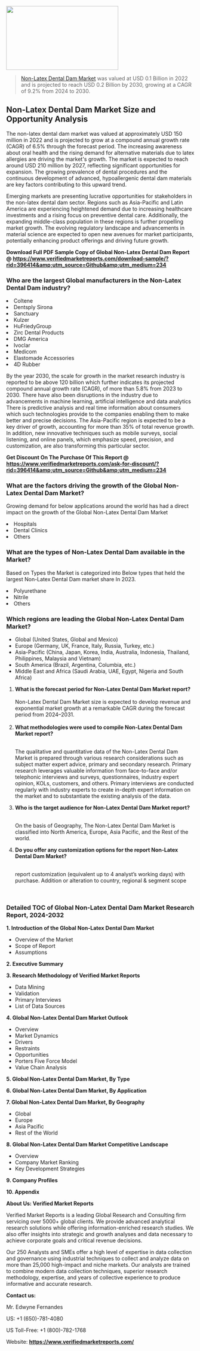 
<img src="https://ffe5etoiles.com/wp-content/uploads/2024/12/MST1-300x171.png" alt="" width="300" height="171" class="alignnone size-medium wp-image-20088" /><blockquote><p><p><a href="https://www.verifiedmarketreports.com/download-sample/?rid=396414&utm_source=Github&utm_medium=234" target="_blank">Non-Latex Dental Dam Market</a> was valued at USD 0.1 Billion in 2022 and is projected to reach USD 0.2 Billion by 2030, growing at a CAGR of 9.2% from 2024 to 2030.</p></blockquote><p><h2>Non-Latex Dental Dam Market Size and Opportunity Analysis</h2><p>The non-latex dental dam market was valued at approximately USD 150 million in 2022 and is projected to grow at a compound annual growth rate (CAGR) of 6.5% through the forecast period. The increasing awareness about oral health and the rising demand for alternative materials due to latex allergies are driving the market's growth. The market is expected to reach around USD 210 million by 2027, reflecting significant opportunities for expansion. The growing prevalence of dental procedures and the continuous development of advanced, hypoallergenic dental dam materials are key factors contributing to this upward trend.</p><p>Emerging markets are presenting lucrative opportunities for stakeholders in the non-latex dental dam sector. Regions such as Asia-Pacific and Latin America are experiencing heightened demand due to increasing healthcare investments and a rising focus on preventive dental care. Additionally, the expanding middle-class population in these regions is further propelling market growth. The evolving regulatory landscape and advancements in material science are expected to open new avenues for market participants, potentially enhancing product offerings and driving future growth.</p></p><p class=""><strong>Download Full PDF Sample Copy of Global Non-Latex Dental Dam Report @ <a href="https://www.verifiedmarketreports.com/download-sample/?rid=396414&amp;utm_source=Github&amp;utm_medium=234" target="_blank">https://www.verifiedmarketreports.com/download-sample/?rid=396414&amp;utm_source=Github&amp;utm_medium=234</a></strong></p><h3 id="" class="">Who are the largest Global manufacturers in the Non-Latex Dental Dam industry?</h3><p><li>Coltene</li><li> Dentsply Sirona</li><li> Sanctuary</li><li> Kulzer</li><li> HuFriedyGroup</li><li> Zirc Dental Products</li><li> DMG America</li><li> Ivoclar</li><li> Medicom</li><li> Elastomade Accessories</li><li> 4D Rubber</li></p><div class=""><div class="" dir="" data-message-author-role="" data-message-id="" data-message-model-slug=""><div class=""><div class=""><div class=""><div class="" dir="" data-message-author-role="" data-message-id="" data-message-model-slug=""><div class=""><div class=""><p>By the year 2030, the scale for growth in the market research industry is reported to be above 120 billion which further indicates its projected compound annual growth rate (CAGR), of more than 5.8% from 2023 to 2030. There have also been disruptions in the industry due to advancements in machine learning, artificial intelligence and data analytics There is predictive analysis and real time information about consumers which such technologies provide to the companies enabling them to make better and precise decisions. The Asia-Pacific region is expected to be a key driver of growth, accounting for more than 35% of total revenue growth. In addition, new innovative techniques such as mobile surveys, social listening, and online panels, which emphasize speed, precision, and customization, are also transforming this particular sector.</p><p><strong>Get Discount On The Purchase Of This Report @&nbsp; <a href="https://www.verifiedmarketreports.com/ask-for-discount/?rid=396414&amp;utm_source=Github&amp;utm_medium=234" target="_blank">https://www.verifiedmarketreports.com/ask-for-discount/?rid=396414&amp;utm_source=Github&amp;utm_medium=234</a></strong></p></div></div></div></div></div></div></div></div><h3 id="" class="">What are the factors driving the growth of the Global Non-Latex Dental Dam Market?</h3><p id="" class="">Growing demand for below applications around the world has had a direct impact on the growth of the Global Non-Latex Dental Dam Market</p><p id="" class=""><li>Hospitals</li><li> Dental Clinics</li><li> Others</li></p><h3 id="" class="">What are the types of Non-Latex Dental Dam available in the Market?</h3><p id="" class="">Based on Types the Market is categorized into Below types that held the largest Non-Latex Dental Dam market share In 2023.</p><p id="" class=""><li>Polyurethane</li><li> Nitrile</li><li> Others</li></p><h3 id="" class="">Which regions are leading the Global Non-Latex Dental Dam Market?</h3><ul><li>Global (United States, Global and Mexico)</li><li>Europe (Germany, UK, France, Italy, Russia, Turkey, etc.)</li><li>Asia-Pacific (China, Japan, Korea, India, Australia, Indonesia, Thailand, Philippines, Malaysia and Vietnam)</li><li>South America (Brazil, Argentina, Columbia, etc.)</li><li>Middle East and Africa (Saudi Arabia, UAE, Egypt, Nigeria and South Africa)</li></ul><p><ol><li><strong>What is the forecast period for Non-Latex Dental Dam Market report?<br /></strong><br /><span data-sheets-root="1" data-sheets-value="{&quot;1&quot;:2,&quot;2&quot;:&quot;XXXX size is expected to develop revenue and exponential market growth at a remarkable CAGR during the forecast period from 2024&ndash;2030.&quot;}" data-sheets-userformat="{&quot;2&quot;:12674,&quot;4&quot;:{&quot;1&quot;:2,&quot;2&quot;:16776960},&quot;10&quot;:2,&quot;11&quot;:0,&quot;15&quot;:&quot;Arial&quot;,&quot;16&quot;:12}">Non-Latex Dental Dam Market size is expected to develop revenue and exponential market growth at a remarkable CAGR during the forecast period from 2024&ndash;2031.</span><br /><br /></li><li><strong>What methodologies were used to compile Non-Latex Dental Dam Market report?<br /><br /></strong><p>The qualitative and quantitative data of the&nbsp;Non-Latex Dental Dam Market is prepared through various research considerations such as subject matter expert advice, primary and secondary research. Primary research leverages valuable information from face-to-face and/or telephonic interviews and surveys, questionnaires, industry expert opinion, KOLs, customers, and others. Primary interviews are conducted regularly with industry experts to create in-depth expert information on the market and to substantiate the existing analysis of the data.&nbsp;</p></li><li><strong>Who is the target audience for Non-Latex Dental Dam Market report?<br /><br /></strong><p>On the basis of Geography, The&nbsp;Non-Latex Dental Dam Market is classified into North America, Europe, Asia Pacific, and the Rest of the world.</p></li><li><strong>Do you offer any customization options for the report Non-Latex Dental Dam Market?<br /><br /></strong><p>report customization (equivalent up to 4 analyst&rsquo;s working days) with purchase. Addition or alteration to country, regional &amp; segment scope</p><p>&nbsp;</p></li></ol></p><h3 id="" class="">Detailed TOC of Global Non-Latex Dental Dam Market Research Report, 2024-2032</h3><p id="" class=""><strong>1. Introduction of the Global Non-Latex Dental Dam Market</strong></p><ul><li>Overview of the Market</li><li>Scope of Report</li><li>Assumptions</li></ul><p id="" class=""><strong>2. Executive Summary</strong></p><p id="" class=""><strong>3. Research Methodology of&nbsp;Verified Market Reports</strong></p><ul><li>Data Mining</li><li>Validation</li><li>Primary Interviews</li><li>List of Data Sources</li></ul><p id="" class=""><strong>4. Global Non-Latex Dental Dam Market Outlook</strong></p><ul><li>Overview</li><li>Market Dynamics</li><li>Drivers</li><li>Restraints</li><li>Opportunities</li><li>Porters Five Force Model</li><li>Value Chain Analysis</li></ul><p id="" class=""><strong>5. Global Non-Latex Dental Dam Market, By&nbsp;Type</strong></p><p id="" class=""><strong>6. Global Non-Latex Dental Dam Market, By Application</strong></p><p id="" class=""><strong>7. Global Non-Latex Dental Dam Market, By Geography</strong></p><ul><li>Global</li><li>Europe</li><li>Asia Pacific</li><li>Rest of the World</li></ul><p id="" class=""><strong>8. Global Non-Latex Dental Dam Market Competitive Landscape</strong></p><ul><li>Overview</li><li>Company Market Ranking</li><li>Key Development Strategies</li></ul><p id="" class=""><strong>9. Company Profiles</strong></p><p id="" class=""><strong>10. Appendix</strong></p><p id="" class=""><strong>About Us: Verified Market Reports</strong></p><p id="" class="">Verified Market Reports is a leading Global Research and Consulting firm servicing over 5000+ global clients. We provide advanced analytical research solutions while offering information-enriched research studies. We also offer insights into strategic and growth analyses and data necessary to achieve corporate goals and critical revenue decisions.</p><p id="" class="">Our 250 Analysts and SMEs offer a high level of expertise in data collection and governance using industrial techniques to collect and analyze data on more than 25,000 high-impact and niche markets. Our analysts are trained to combine modern data collection techniques, superior research methodology, expertise, and years of collective experience to produce informative and accurate research.</p><p id="" class=""><strong>Contact us:</strong></p><p id="" class="">Mr. Edwyne Fernandes</p><p id="" class="">US: +1 (650)-781-4080</p><p id="" class="">US Toll-Free: +1 (800)-782-1768</p><p id="" class="">Website: <a target="" data-test-app-aware-link=""><strong>https://www.verifiedmarketreports.com/</strong></a></p>
